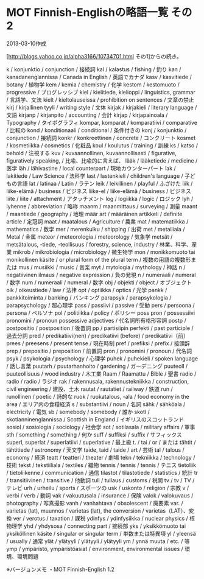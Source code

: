 # MOT Finnish-Englishの略語一覧 その2

2013-03-10作成

[http://blogs.yahoo.co.jp/alpha3166/10734701.html その1]からの続き。

k / konjunktio / conjunction / 接続詞
kal / kalastus / fishing / 釣り
kan / kanadanenglannissa / Canada in English / 英語でカナダ
kasv / kasvitiede / botany / 植物学
kem / kemia / chemistry / 化学
kestom / kestomuoto / progressive / プログレッシブ
kiel / kielitiede, kielioppi / linguistics, grammar / 言語学、文法
kielt / kieltolauseissa / prohibition on sentences / 文章の禁止
kirj / kirjallinen tyyli / writing style / 文体
kirjak / kirjakieli / literary language / 文語
kirjanp / kirjanpito / accounting / 会計
kirjap / kirjapainoala / Typography / タイポグラフィ
kompar, komparat / komparatiivi / comparative / 比較の
kond / konditionaali / conditional / 条件付きの
konj / konjunktio / conjunction / 接続詞
konkr / konkreettinen / concrete / コンクリート
kosmet / kosmetiikka / cosmetics / 化粧品
koul / koulutus / training / 訓練
ks / katso / behold / 注視する
kuv / kuvaannollinen, kuvaannollisesti / figurative, figuratively speaking, / 比喩、比喩的に言えば、
lääk / lääketiede / medicine / 医学
läh / lähivastine / local counterpart / 現地カウンターパート
lak / lakitiede / Law Science / 法科学
last / lastenkieli / children's language / 子どもの言語
lat / latinaa / Latin / ラテン
leik / leikillinen / playful / ふざけた
liik / liike-elämä / business / ビジネス
liike-el / liike-elämä / business / ビジネス
liite / liite / attachment / アタッチメント
log / logiikka / logic / ロジック
lyh / lyhenne / abbreviation / 略称
maanm / maanmittaus / surveying / 測量
maant / maantiede / geography / 地理
määr art / määräinen artikkeli / definite article / 定冠詞
maat / maatalous / Agriculture / 農業
mat / matematiikka / mathematics / 数学
mer / merenkulku / shipping / 出荷
met / metalliala / Metal / 金属
meteor / meteorologia / meteorology / 気象学
metsät / metsätalous, -tiede, -teollisuus / forestry, science, industry / 林業、科学、産業
mikrob / mikrobiologia / microbiology / 微生物学
mon / monikkomuoto tai monikollinen käsite / or plural form of the plural term / 複数の用語の複数形または
mus / musiikki / music / 音楽
myt / mytologia / mythology / 神話
n / negatiivinen ilmaus / negative expression / 負の発現
n / numeraali / numeral / 数字
num / numeraali / numeral / 数字
obj / objekti / object / オブジェクト
oik / oikeustiede / law / 法律
opt / optiikka / optics / 光学
pankk / pankkitoiminta / banking / バンキング
parapsyk / parapsykologia / parapsychology / 超心理学
pass / passiivi / passive / 受動
pers / persoona / persona / ペルソナ
pol / politiikka / policy / ポリシー
poss pron / possessiivi pronomini / pronoun possessive adjectives / 代名詞所有格形容詞
postp / postpositio / postposition / 後置詞
pp / partisiipin perfekti / past participle / 過去分詞
pred / predikatiivi(nen) / predikatiivi (before) / predikatiivi（前）
prees / preesens / present tense / 現在時制
pref / prefiksi / prefix / 接頭辞
prep / prepositio / preposition / 前置詞
pron / pronomini / pronoun / 代名詞
psyk / psykologia / psychology / 心理学
puhek / puhekieli / spoken language / 話し言葉
puutarh / puutarhanhoito / gardening / ガーデニング
puuteoll / puuteollisuus / wood industry / 木工業
Raam / Raamattu / Bible / 聖書
radio / radio / radio / ラジオ
rak / rakennusala, rakennustekniikka / construction, civil engineering / 建設、土木
rautat / rautatiet / railway / 鉄道
run / runollinen / poetic / 詩的な
ruok / ruokatalous, -ala / food economy in the area / エリア内の食糧経済
s / substantiivi / noun / 名詞
sähk / sähköala / electricity / 電気
sb / somebody / somebody / 誰か
skotl / skotlanninenglannissa / Scottish in England / イギリスのスコットランド
sosiol / sosiologia / sociology / 社会学
sot / sotilasala / military affairs / 軍事
sth / something / something / 何か
suff / suffiksi / suffix / サフィックス
superl, superlat / superlatiivi / superlative / 最上級
t. / tai / or / または
tähtit / tähtitiede / astronomy / 天文学
taide, taid / taide / art / 芸術
tal / talous / economy / 経済
teatt / teatteri / theater / 劇場
tekn / tekniikka / technology / 技術
tekst / tekstiiliala / textiles / 織物
tennis / tennis / tennis / テニス
tietoliik / tietoliikenne / communication / 通信
tilastot / tilastotiede / statistics / 統計
tr / transitiivinen / transitive / 他動詞
tull / tullaus / customs / 税関
tv / tv / TV / テレビ
urh / urheilu / sports / スポーツの
usk / uskonto / religion / 宗教
v / verbi / verb / 動詞
vak / vakuutusala / insurance / 保険
valok / valokuvaus / photography / 写真撮影
vanh / vanhahtava / obsolescent / 廃要素
var. / varietas (lat), muunnos / varietas (lat), the conversion / varietas（LAT）、変換
ver / verotus / taxation / 課税
ydinfys / ydinfysiikka / nuclear physics / 核物理学
yhd / yhdysosa / connecting part / 接続部
yks / yksikkömuoto tai yksiköllinen käsite / singular or singular term / 単数または特異項
yl / yleensä / usually / 通常
ylät / ylätyyli / ylätyyli / ylätyyli
ym / ynnä muuta / etc. / 等
ymp / ympäristö, ympäristöasiat / environment, environmental issues / 環境、環境問題

※バージョンメモ
・MOT Finnish-English 1.2
